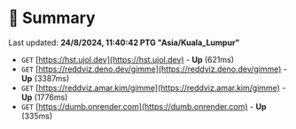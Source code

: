 # 📖 Summary
Last updated: **24/8/2024, 11:40:42 PTG "Asia/Kuala_Lumpur"**

- `GET` [https://hst.ujol.dev](https://hst.ujol.dev) - **Up** (621ms)
- `GET` [https://reddviz.deno.dev/gimme](https://reddviz.deno.dev/gimme) - **Up** (3387ms)
- `GET` [https://reddviz.amar.kim/gimme](https://reddviz.amar.kim/gimme) - **Up** (1776ms)
- `GET` [https://dumb.onrender.com](https://dumb.onrender.com) - **Up** (335ms)
